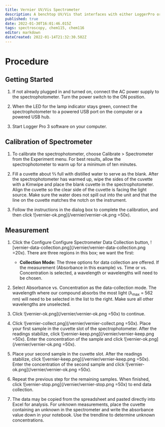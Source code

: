 ```yaml
---
title: Vernier UV/Vis Spectrometer
description: A benchtop UV/Vis that interfaces with either LoggerPro or a LabQuest
published: true
date: 2022-01-30T16:01:46.015Z
tags: spectroscopy, chem115, chem116
editor: markdown
dateCreated: 2022-01-14T21:32:30.502Z
---
```


# Procedure

## Getting Started

1. If not already plugged in and turned on, connect the AC power supply to the spectrophotometer. Turn the power switch to the ON position.

2. When the LED for the lamp indicator stays green, connect the spectrophotometer to a powered USB port on the computer or a powered USB hub.

3. Start Logger Pro 3 software on your computer.

## Calibration of Spectrometer

1. To calibrate the spectrophotometer, choose Calibrate > Spectrometer from the    Experiment menu.  For best results, allow the spectrophotometer to warm up for a minimum of ten minutes.

2. Fill a cuvette about &frac23; full with distilled water to serve as the blank. After the spectrophotometer has warmed up, wipe the sides of the cuvette with a Kimwipe and place the blank cuvette in the spectrophotometer. Align the cuvette so the clear side of the cuvette is facing the light source. Make sure the water does not spill out into the unit and that the line on the cuvette matches the notch on the instrument.

3. Follow the instructions in the dialog box to complete the calibration, and then click ![vernier-ok.png](/vernier/vernier-ok.png =50x).

## Measurement

1. Click the Configure Configure Spectrometer Data Collection button, ![vernier-data-collection.png](/vernier/vernier-data-collection.png =20x). There are three regions in this box; we want the first:

   * **Collection Mode:** The three options for data collection are offered. If the measurement (Absorbance in this example) vs. Time or vs. Concentration is selected, a wavelength or wavelengths will need to be chosen.

2. Select Absorbance vs. Concentration as the data-collection mode. The wavelength where our compound absorbs the most light (&lambda;<sub>max</sub> = 562 nm) will need to be selected in the list to the right. Make sure all other wavelengths are unselected.

3. Click ![vernier-ok.png](/vernier/vernier-ok.png =50x) to continue.

4. Click ![vernier-collect.png](/vernier/vernier-collect.png =50x). Place your first sample in the cuvette slot of the spectrophotometer. After the readings stabilize, click ![vernier-keep.png](/vernier/vernier-keep.png =50x). Enter the concentration of the sample and click ![vernier-ok.png](/vernier/vernier-ok.png =50x).

5. Place your second sample in the cuvette slot. After the readings stabilize, click ![vernier-keep.png](/vernier/vernier-keep.png =50x). Enter the concentration of the second sample and click ![vernier-ok.png](/vernier/vernier-ok.png =50x).

6. Repeat the previous step for the remaining samples. When finished, click ![vernier-stop.png](/vernier/vernier-stop.png =50x) to end data collection.

7. The data may be copied from the spreadsheet and pasted directly into Excel for analysis. For unknown measurements, place the cuvette containing an unknown in the spectrometer and write the absorbance value down in your notebook. Use the trendline to determine unknown concentrations.
